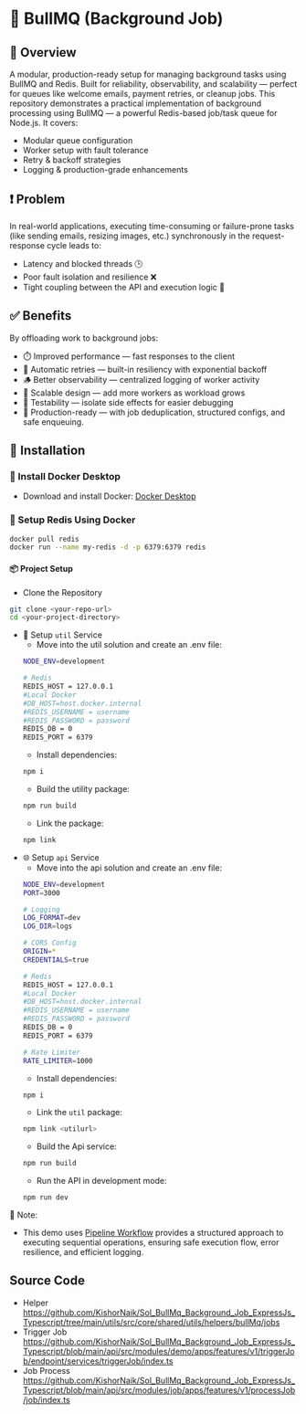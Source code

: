 # 🎯 BullMQ (Background Job)

## 📌 Overview
A modular, production-ready setup for managing background tasks using BullMQ and Redis. Built for reliability, observability, and scalability — perfect for queues like welcome emails, payment retries, or cleanup jobs.
This repository demonstrates a practical implementation of background processing using BullMQ — a powerful Redis-based job/task queue for Node.js. 
It covers:
- Modular queue configuration
- Worker setup with fault tolerance
- Retry & backoff strategies
- Logging & production-grade enhancements

## ❗ Problem
In real-world applications, executing time-consuming or failure-prone tasks (like sending emails, resizing images, etc.) synchronously in the request-response cycle leads to:

- Latency and blocked threads 🕒
- Poor fault isolation and resilience ❌
- Tight coupling between the API and execution logic 🔗

## ✅ Benefits
By offloading work to background jobs:

- ⏱️ Improved performance — fast responses to the client
- 🔄 Automatic retries — built-in resiliency with exponential backoff
- 🪵 Better observability — centralized logging of worker activity
- 🧩 Scalable design — add more workers as workload grows
- 🧪 Testability — isolate side effects for easier debugging
- 🔧 Production-ready — with job deduplication, structured configs, and safe enqueuing.

## 🚀 Installation

### 🐳 Install Docker Desktop
- Download and install Docker: [Docker Desktop](https://www.docker.com/products/docker-desktop/)


### 💾 Setup Redis Using Docker

```bash
docker pull redis
docker run --name my-redis -d -p 6379:6379 redis
```

#### 📦 Project Setup
- Clone the Repository
```bash
git clone <your-repo-url>
cd <your-project-directory>
``` 
- 🧰 Setup `util` Service
    - Move into the util solution and create an .env file:
    ```bash
    NODE_ENV=development

    # Redis
    REDIS_HOST = 127.0.0.1
    #Local Docker
    #DB_HOST=host.docker.internal
    #REDIS_USERNAME = username
    #REDIS_PASSWORD = password
    REDIS_DB = 0
    REDIS_PORT = 6379

    ```
    - Install dependencies:
    ```bash
    npm i
    ```
    - Build the utility package:
    ```bash
    npm run build
    ```
    - Link the package:
    ```bash
    npm link
    ```
- 🌐 Setup `api` Service
    - Move into the api solution and create an .env file:
    ```bash
    NODE_ENV=development
    PORT=3000

    # Logging
    LOG_FORMAT=dev
    LOG_DIR=logs

    # CORS Config
    ORIGIN=*
    CREDENTIALS=true

    # Redis
    REDIS_HOST = 127.0.0.1
    #Local Docker
    #DB_HOST=host.docker.internal
    #REDIS_USERNAME = username
    #REDIS_PASSWORD = password
    REDIS_DB = 0
    REDIS_PORT = 6379

    # Rate Limiter
    RATE_LIMITER=1000
    ```
    - Install dependencies:
    ```bash
    npm i
    ```
    - Link the `util` package:
    ```bash
    npm link <utilurl>
    ```
    - Build the Api service:
    ```bash
    npm run build
    ```
    - Run the API in development mode:
    ```bash
    npm run dev
    ```
📌 Note: 

- This demo uses [Pipeline Workflow](https://github.com/KishorNaik/Sol_pipeline_workflow_expressJs) provides a structured approach to executing sequential operations, ensuring safe execution flow, error resilience, and efficient logging.


## Source Code
- Helper
  https://github.com/KishorNaik/Sol_BullMq_Background_Job_ExpressJs_Typescript/tree/main/utils/src/core/shared/utils/helpers/bullMq/jobs
- Trigger Job
  https://github.com/KishorNaik/Sol_BullMq_Background_Job_ExpressJs_Typescript/blob/main/api/src/modules/demo/apps/features/v1/triggerJob/endpoint/services/triggerJob/index.ts
- Job Process
  https://github.com/KishorNaik/Sol_BullMq_Background_Job_ExpressJs_Typescript/blob/main/api/src/modules/job/apps/features/v1/processJob/job/index.ts